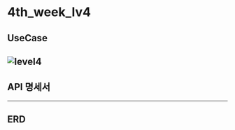 # 4th_week_lv4
## UseCase
![level4](https://github.com/mooooonmin/4th_week_lv4/assets/118891828/0e2fc40d-5430-4b1c-bc12-04e0bb1b8d30)
---
## API 명세서
---
## ERD
